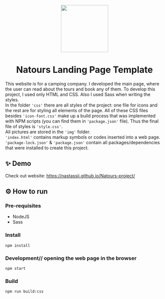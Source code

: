 <p align="center">
  <img src="/docs/animation/animation.gif" width="150">
</p>
<h1 align="center">Natours Landing Page Template</h1>


This website is for a camping company. I developed the main page, where the user can read about the tours and book any of them. 
To develop this project, I used only HTML and CSS. Also I used Sass when writing the styles. 
<br> In the folder ```'css'``` there are all styles of the project: one file for icons and the rest are for styling all elements of the page.
All of these CSS files besides ```'icon-font.css'``` make up a build process that was implemented with NPM scripts (you can find them in ```'package.json'``` file). Thus the final file of styles is ```'style.css'```. 
<br>All pictures are stored in the ```'img'``` folder.
<br>```'index.html'``` contains markup symbols or codes inserted into a web page.
<br>```'package-lock.json'``` & ```'package.json'``` contain all packages/dependencies that were installed to create this project. 


## ✨ Demo
Check out website:
https://nastassii.github.io/Natours-project/


## ⚙️ How to run

### Pre-requisites
- NodeJS
- Sass

### Install
```
npm install
```

### Development// opening the web page in the browser
```
npm start
```

### Build
```
npm run build:css
```
